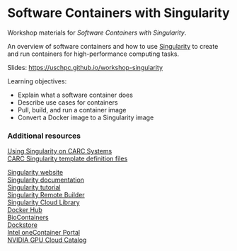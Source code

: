 # Software Containers with Singularity

Workshop materials for *Software Containers with Singularity*.

An overview of software containers and how to use [Singularity](https://sylabs.io/singularity/) to create and run containers for high-performance computing tasks.

Slides: https://uschpc.github.io/workshop-singularity

Learning objectives:

- Explain what a software container does
- Describe use cases for containers
- Pull, build, and run a container image
- Convert a Docker image to a Singularity image

### Additional resources

[Using Singularity on CARC Systems](https://www.carc.usc.edu/user-information/user-guides/software-and-programming/singularity)  
[CARC Singularity template definition files](https://github.com/uschpc/singularities)

[Singularity website](https://sylabs.io/singularity/)  
[Singularity documentation](https://sylabs.io/guides/latest/user-guide/)  
[Singularity tutorial](https://singularity-tutorial.github.io/)  
[Singularity Remote Builder](https://cloud.sylabs.io/builder)  
[Singularity Cloud Library](https://cloud.sylabs.io/library)  
[Docker Hub](https://hub.docker.com/)  
[BioContainers](https://biocontainers.pro)  
[Dockstore](https://dockstore.org/)  
[Intel oneContainer Portal](https://www.intel.com/content/www/us/en/developer/tools/containers/overview.html)  
[NVIDIA GPU Cloud Catalog](https://ngc.nvidia.com/catalog)
